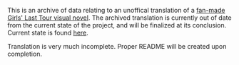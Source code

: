 This is an archive of data relating to an unoffical translation of a [fan-made Girls' Last Tour visual novel](https://rimsx.sakura.ne.jp/onemore/).
The archived translation is currently out of date from the current state of the project, and will be finalized at its conclusion. Current state is found [here](https://github.com/TorMechia/tormechia.github.io).

Translation is very much incomplete. Proper README will be created upon completion.
